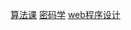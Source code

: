 [算法课](https://github.com/CHENQIKUAI/SchoolCode/tree/master/Algorithm)
[密码学](https://github.com/CHENQIKUAI/SchoolCode/tree/master/cryptology)
[web程序设计](https://github.com/CHENQIKUAI/SchoolCode/tree/master/web-programming)
